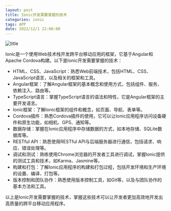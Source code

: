 ```yaml
---
layout: post
title: Ionic开发需要掌握的技术
categories: ionic 
tags: APP
date: 2022/12/1 22:00:00
---
```


![title](https://image.sideproject.cn/titlex/titlex_240.jpg)

Ionic是一个使用Web技术栈开发跨平台移动应用的框架，它基于Angular和Apache Cordova构建。以下是Ionic开发需要掌握的技术：

- HTML、CSS、JavaScript：熟悉Web前端技术，包括HTML、CSS、JavaScript语言，以及相关的框架和工具。
- Angular框架：了解Angular框架的基本概念和使用方式，包括组件、服务、依赖注入、路由等。
- TypeScript语言：掌握TypeScript语言的语法和特性，它是Angular框架的主要开发语言。
- Ionic框架：了解Ionic框架的组件和概念，如页面、导航、表单等。
- Cordova插件：熟悉Cordova插件的使用，它可以让Ionic应用程序访问设备硬件和原生功能，如相机、GPS、通知等。
- 数据存储：掌握在Ionic应用程序中存储数据的方式，如本地存储、SQLite数据库等。
- RESTful API：熟悉使用RESTful API与后端服务器进行通信，包括请求、响应、错误处理等。
- 调试和测试：熟练使用Chrome浏览器的开发者工具进行调试，掌握Ionic提供的测试工具和技术，如Karma、Jasmine等。
- 构建和打包：了解Ionic应用程序的构建和打包过程，包括开发环境和生产环境的设置、编译、打包等。
- 版本控制和团队协作：熟悉使用版本控制工具，如Git等，以及与团队协作的基本方法和工具。

以上是Ionic开发需要掌握的技术，掌握这些技术可以让开发者更加高效地开发出高质量的跨平台移动应用程序。